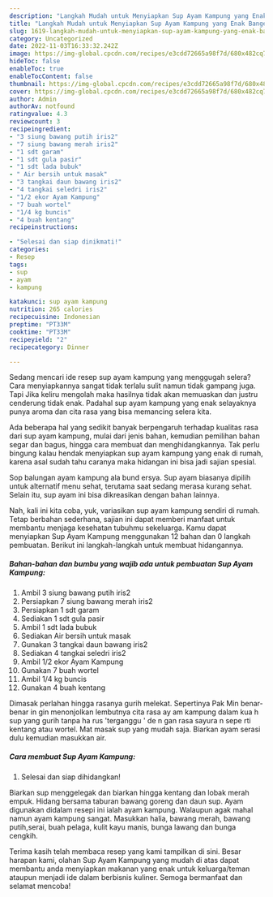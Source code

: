 ```yaml
---
description: "Langkah Mudah untuk Menyiapkan Sup Ayam Kampung yang Enak Banget, Buat Buka Puasa Enak Banget"
title: "Langkah Mudah untuk Menyiapkan Sup Ayam Kampung yang Enak Banget, Buat Buka Puasa Enak Banget"
slug: 1619-langkah-mudah-untuk-menyiapkan-sup-ayam-kampung-yang-enak-banget-buat-buka-puasa-enak-banget
category: Uncategorized
date: 2022-11-03T16:33:32.242Z
image: https://img-global.cpcdn.com/recipes/e3cdd72665a98f7d/680x482cq70/sup-ayam-kampung-foto-resep-utama.jpg
hideToc: false
enableToc: true
enableTocContent: false
thumbnail: https://img-global.cpcdn.com/recipes/e3cdd72665a98f7d/680x482cq70/sup-ayam-kampung-foto-resep-utama.jpg
cover: https://img-global.cpcdn.com/recipes/e3cdd72665a98f7d/680x482cq70/sup-ayam-kampung-foto-resep-utama.jpg
author: Admin
authorAv: notfound
ratingvalue: 4.3
reviewcount: 3
recipeingredient:
- "3 siung bawang putih iris2"
- "7 siung bawang merah iris2"
- "1 sdt garam"
- "1 sdt gula pasir"
- "1 sdt lada bubuk"
- " Air bersih untuk masak"
- "3 tangkai daun bawang iris2"
- "4 tangkai seledri iris2"
- "1/2 ekor Ayam Kampung"
- "7 buah wortel"
- "1/4 kg buncis"
- "4 buah kentang"
recipeinstructions:

- "Selesai dan siap dinikmati!"
categories:
- Resep
tags:
- sup
- ayam
- kampung

katakunci: sup ayam kampung 
nutrition: 265 calories
recipecuisine: Indonesian
preptime: "PT33M"
cooktime: "PT33M"
recipeyield: "2"
recipecategory: Dinner

---
```



Sedang mencari ide resep sup ayam kampung yang menggugah selera? Cara menyiapkannya sangat tidak terlalu sulit namun tidak gampang juga. Tapi Jika keliru mengolah maka hasilnya tidak akan memuaskan dan justru cenderung tidak enak. Padahal sup ayam kampung yang enak selayaknya punya aroma dan cita rasa yang bisa memancing selera kita.


Ada beberapa hal yang sedikit banyak berpengaruh terhadap kualitas rasa dari sup ayam kampung, mulai dari jenis bahan, kemudian pemilihan bahan segar dan bagus, hingga cara membuat dan menghidangkannya. Tak perlu bingung kalau hendak menyiapkan sup ayam kampung yang enak di rumah, karena asal sudah tahu caranya maka hidangan ini bisa jadi sajian spesial.

Sop balungan ayam kampung ala bund ersya. Sup ayam biasanya dipilih untuk alternatif menu sehat, terutama saat sedang merasa kurang sehat. Selain itu, sup ayam ini bisa dikreasikan dengan bahan lainnya.


Nah, kali ini kita coba, yuk, variasikan sup ayam kampung sendiri di rumah. Tetap berbahan sederhana, sajian ini dapat memberi manfaat untuk membantu menjaga kesehatan tubuhmu sekeluarga. Kamu dapat menyiapkan Sup Ayam Kampung menggunakan 12 bahan dan 0 langkah pembuatan. Berikut ini langkah-langkah untuk membuat hidangannya.

<!--inarticleads1-->

##### Bahan-bahan dan bumbu yang wajib ada untuk pembuatan Sup Ayam Kampung:

1. Ambil 3 siung bawang putih iris2
1. Persiapkan 7 siung bawang merah iris2
1. Persiapkan 1 sdt garam
1. Sediakan 1 sdt gula pasir
1. Ambil 1 sdt lada bubuk
1. Sediakan  Air bersih untuk masak
1. Gunakan 3 tangkai daun bawang iris2
1. Sediakan 4 tangkai seledri iris2
1. Ambil 1/2 ekor Ayam Kampung
1. Gunakan 7 buah wortel
1. Ambil 1/4 kg buncis
1. Gunakan 4 buah kentang


Dimasak perlahan hingga rasanya gurih melekat. Sepertinya Pak Min benar-benar in gin menonjolkan lembutnya cita rasa ay am kampung dalam kua h sup yang gurih tanpa ha rus &#39;terganggu &#39; de n gan rasa sayura n sepe rti kentang atau wortel. Mat masak sup yang mudah saja. Biarkan ayam serasi dulu kemudian masukkan air. 

<!--inarticleads2-->

##### Cara membuat Sup Ayam Kampung:


1. Selesai dan siap dihidangkan!

Biarkan sup menggelegak dan biarkan hingga kentang dan lobak merah empuk. Hidang bersama taburan bawang goreng dan daun sup. Ayam digunakan didalam resepi ini ialah ayam kampung. Walaupun agak mahal namun ayam kampung sangat. Masukkan halia, bawang merah, bawang putih,serai, buah pelaga, kulit kayu manis, bunga lawang dan bunga cengkih. 

Terima kasih telah membaca resep yang kami tampilkan di sini. Besar harapan kami, olahan Sup Ayam Kampung yang mudah di atas dapat membantu anda menyiapkan makanan yang enak untuk keluarga/teman ataupun menjadi ide dalam berbisnis kuliner. Semoga bermanfaat dan selamat mencoba!
